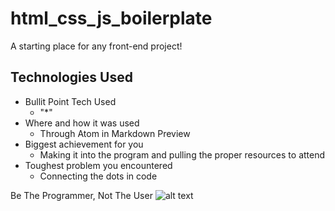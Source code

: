 # html_css_js_boilerplate
A starting place for any front-end project!

## Technologies Used

* Bullit Point Tech Used
  * "*"
* Where and how it was used
  * Through Atom in Markdown Preview
* Biggest achievement for you
  * Making it into the program and pulling the proper resources to attend
* Toughest problem you encountered
  * Connecting the dots in code

Be The Programmer, Not The User
![alt text](http://www.pymnts.com/wp-content/uploads/2014/10/DigitalIdentity_Feature.jpg "Be The Programmer, Not The User!")
